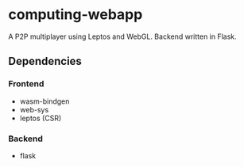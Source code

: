 # computing-webapp

A P2P multiplayer using Leptos and WebGL. Backend written in Flask.

## Dependencies

### Frontend

- wasm-bindgen
- web-sys
- leptos (CSR)

### Backend

- flask
